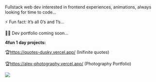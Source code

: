 <!-- <img align="right" width="40%" src="https://user-images.githubusercontent.com/57440652/142459132-5b0fb55d-5864-4e92-b84f-cd18f9a0c33b.gif"/> -->

Fullstack web dev interested in frontend experiences, animations, always looking for time to code...

⚡ Fun fact: It’s all 0’s and 1’s...

👩‍💻 Dev portfolio coming soon...

**4fun 1 day projects:**

🏆https://quotes-dusky.vercel.app/ (Inifinite quotes)

🏆https://alex-photography.vercel.app/ (Photography Portfolio)

![](https://visitor-badge.glitch.me/badge?page_id=crusale.crusale)
